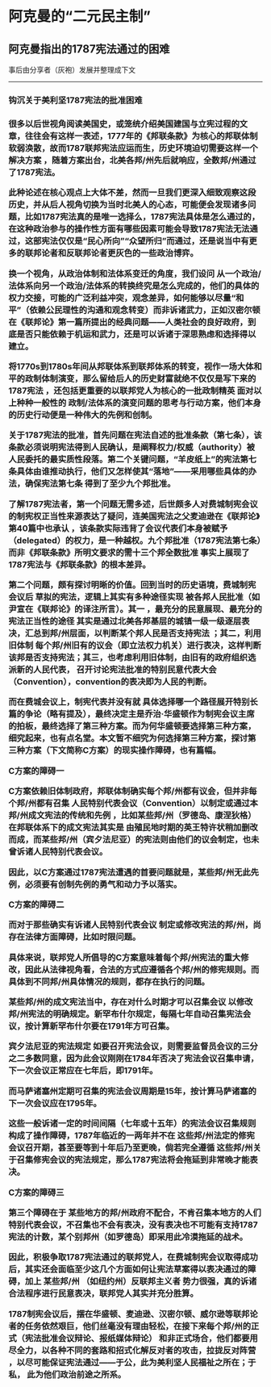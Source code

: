 # 阿克曼的“二元民主制”


## 阿克曼指出的1787宪法通过的困难

事后由分享者（灰袍）发展并整理成下文

-----

<h3>钩沉关于美利坚1787宪法的批准困难<h3>

很多以后世视角阅读美国史，或笼统介绍美国建国与立宪过程的文章，往往会有这样一表述，1777年的《邦联条款》为核心的邦联体制软弱涣散，故而1787联邦宪法应运而生，历史环境迫切需要这样一个解决方案 ，随着方案出台，北美各邦/州先后就响应，全数邦/州通过了1787宪法。

此种论述在核心观点上大体不差，然而一旦我们更深入细致观察这段历史，并从后人视角切换为当时北美人的心态，可能便会发现诸多问题，比如**1787宪法真的是唯一选择么**，**1787宪法具体是怎么通过的**，在这种政治参与的操作性方面有哪些因素可能会导致1787宪法无法通过，这部宪法仅仅是“民心所向”“众望所归”而通过，还是说当中有更多的联邦论者和反联邦论者更灰色的一些政治博弈。

换一个视角，从政治体制和法体系变迁的角度，我们设问 **从一个政治/法体系向另一个政治/法体系的转换终究是怎么完成的**，他们的具体的权力交接，可能的广泛利益冲突，观念差异，如何能够以尽量“和平”（依赖公民理性的沟通和观念转变）而非诉诸武力，正如汉密尔顿在《联邦论》第一篇所提出的经典问题——人类社会的良好政府，到底是否只能依赖于机运和武力，还是可以诉诸于深思熟虑和选择得以建立。

将1770s到1780s年间从邦联体系到联邦体系的转变，视作一场大体和平的政制体制演变，那么留给后人的历史财富就绝不仅仅是写下来的1787宪法 ，还包括更重要的以联邦党人为核心的一批政制精英 面对以上种种一般性的 政制/法体系的演变问题的思考与行动方案，他们本身的历史行动便是一种伟大的先例和创制。

关于1787宪法的批准，首先问题在宪法自述的批准条款（第七条），该条款必须说明宪法得到人民确认，是阐释权力/权威（authority）被人民委托的最实质性段落。第二个关键问题，**“羊皮纸上”的宪法第七条具体由谁推动执行，他们又怎样使其“落地”——采用哪些具体的办法，确保宪法第七条 得到了至少九个邦批准**。

了解1787宪法者，第一个问题无需多述，后世颇多人对费城制宪会议的制宪权正当性来源表达了疑问，连美国宪法之父麦迪逊在《联邦论》第40篇中也承认 ，该条款实际违背了会议代表们本身被赋予（delegated）的权力，是一种越权。九个邦批准（1787宪法第七条）而非《邦联条款》所明文要求的需十三个邦全数批准 事实上展现了1787宪法与《邦联条款》的根本差异。

第二个问题，颇有探讨明晰的价值。回到当时的历史语境，费城制宪会议后 草拟的宪法，逻辑上其实有多种途径实现 被各邦人民批准（如尹宣在《联邦论》的译注所言）。其一 ，最充分的民意展现、最充分的宪法正当性的途径 其实是通过北美各邦基层的城镇一级一级逐层表决，汇总到邦/州层面，以判断某个邦人民是否支持宪法 ；其二，利用旧体制 每个邦/州旧有的议会（即立法权力机关）进行表决，这样判断该邦是否支持宪法；其三，也考虑利用旧体制，由旧有的政府组织选派新的人民代表， 召开讨论宪法批准的特别民意代表大会（Convention），convention的表决即为人民的判断。

而在费城会议上，制宪代表并没有就 具体选择哪一个路径展开特别长篇的争论（略有提及），最终决定主是乔治·华盛顿作为制宪会议主席的拍板，最终选择了第三种方案。而为何华盛顿要选择第三种方案，细究起来，也有点名堂。本文暂不细究为何选择第三种方案，探讨第三种方案（下文简称**C方案**）的现实操作障碍，也有篇幅。

**C方案的障碍一**

 C方案依赖旧体制政府，邦联体制确实每个邦/州都有议会，但并非每个邦/州都有召集 人民特别代表会议（Convention）以制定或通过本邦/州成文宪法的传统和先例 ，比如某些邦/州（罗德岛、康涅狄格）在邦联体系下的成文宪法其实是 由殖民地时期的英王特许状稍加删改而成，而某些邦/州（宾夕法尼亚）的宪法则由他们的议会制定，也未曾诉诸人民特别代表会议。

因此，以C方案通过1787宪法遭遇的首要问题就是，某些邦/州无此先例，必须要有创制先例的勇气和动力予以落实。

**C方案的障碍二**

而对于那些确实有诉诸人民特别代表会议 制定或修改宪法的邦/州，尚存在法律方面障碍，比如时限问题。

具体来说，联邦党人所倡导的C方案意味着每个邦/州宪法的重大修改，因此从法律视角看，合法的方式应遵循各个邦/州的修宪规则。而具体到不同邦/州具体情况的规则，都存在执行的问题。

某些邦/州的成文宪法当中，存在对什么时期才可以召集会议 以修改邦/州宪法的明确规定。新罕布什尔规定，每隔七年自动召集宪法会议，按计算新罕布什尔要在1791年方可召集。

宾夕法尼亚的宪法规定 如要召开宪法会议，则需要监督员会议的三分之二多数同意，因为此会议刚刚在1784年否决了宪法会议召集申请，下一次会议正常应在七年后，即1791年。

而马萨诸塞州定期可召集的宪法会议周期是15年，按计算马萨诸塞的下一次会议应在1795年。

这些一般诉诸一定的时间间隔（七年或十五年）的宪法会议召集规则构成了操作障碍，1787年临近的一两年并不在 这些邦/州法定的修宪会议召开期，甚至要等到十年后乃至更晚，倘若完全遵循 这些邦/州关于召集修宪会议的宪法规定，那么1787宪法将会拖延到非常晚才能表决。

**C方案的障碍三**

第三个障碍在于 某些地方的邦/州政府不配合，不肯召集本地方的人们特别代表会议，不召集也不会有表决，没有表决也不可能有支持1787宪法的计数，某个别邦州（如罗德岛）即采用此冷漠拖延的战术。

因此，积极争取1787宪法通过的联邦党人，在费城制宪会议取得成功后，其实还会面临至少这几个方面如何让宪法草案得以表决通过的障碍，加上 某些邦/州 （如纽约州）反联邦主义者 势力很强，真的诉诸合法程序进行民意表决，联邦党人其实并充分胜算。

1787制宪会议后，摆在华盛顿、麦迪逊、汉密尔顿、威尔逊等联邦论者的任务依然艰巨，他们丝毫没有理由轻松，在接下来每个邦/州的正式（宪法批准会议辩论、报纸媒体辩论） 和非正式场合，他们都要用尽全力，以各种不同的套路和招式化解反对者的攻击，拉拢反对阵营 ，以尽可能保证宪法通过——于公，此为美利坚人民福祉之所在；于私， 此为他们政治前途之所系。
